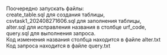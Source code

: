 Поочередно запускать файлы:<br>
create_table.sql для создания таблицы,<br>
csvtask1_202408271606.sql для заполнения таблицы,<br>
alter.sql для иcправления названия в столбце urf_code,<br>
query.sql для выполнения запроса.<br>
Код изменения названия столбца находится в файле alter.txt<br>
Код запроса находится в файле query.txt 
